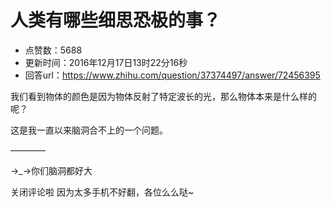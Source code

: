 # 人类有哪些细思恐极的事？
- 点赞数：5688
- 更新时间：2016年12月17日13时22分16秒
- 回答url：https://www.zhihu.com/question/37374497/answer/72456395
<body>
 <p data-pid="d0Qw7uPk">我们看到物体的颜色是因为物体反射了特定波长的光，那么物体本来是什么样的呢？</p>
 <p data-pid="LvryKH9_">这是我一直以来脑洞合不上的一个问题。</p>
 <p data-pid="DcBHUr2V">————</p>
 <p data-pid="GIIza3Ak">→_→你们脑洞都好大</p>
 <p data-pid="0ZzlRT1N">关闭评论啦 因为太多手机不好翻，各位么么哒~</p>
</body>